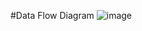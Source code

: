 #Data Flow Diagram
![image](https://cloud.githubusercontent.com/assets/17163851/14072639/01721f04-f488-11e5-9711-b747f28c1fe7.png)
